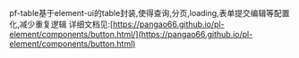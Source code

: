 pf-table基于element-ui的table封装,使得查询,分页,loading,表单提交编辑等配置化,减少重复逻辑
详细文档见:[https://pangao66.github.io/pl-element/components/button.html/](https://pangao66.github.io/pl-element/components/button.html)
